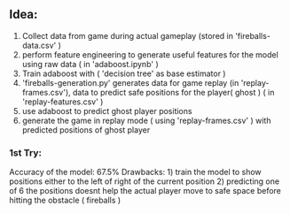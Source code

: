 ## Idea:
1) Collect data from game during actual gameplay (stored in 'fireballs-data.csv' )
2) perform feature engineering to generate useful features for the model using raw data ( in 'adaboost.ipynb' )
3) Train adaboost with ( 'decision tree' as base estimator )
4) 'fireballs-generation.py' generates data for game replay (in 'replay-frames.csv'), data to predict safe positions for the player( ghost ) ( in 'replay-features.csv' )
5) use adaboost to predict ghost player positions
6) generate the game in replay mode ( using 'replay-frames.csv' ) with predicted positions of ghost player

### 1st Try:
Accuracy of the model: 67.5%
Drawbacks: 1) train the model to show positions either to the left of right of the current position
           2) predicting one of 6 the positions doesnt help the actual player move to safe space before hitting the obstacle ( fireballs )
